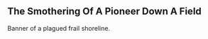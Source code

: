 The Smothering Of A Pioneer Down A Field
----------------------------------------
Banner of a plagued frail shoreline.  
